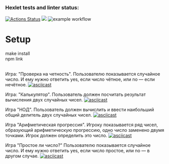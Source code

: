 ### Hexlet tests and linter status:
[![Actions Status](https://github.com/Nikolas888/frontend-project-lvl1/workflows/hexlet-check/badge.svg)](https://github.com/Nikolas888/frontend-project-lvl1/actions)
<a href="https://codeclimate.com/github/codeclimate/codeclimate/maintainability"><img src="https://api.codeclimate.com/v1/badges/a99a88d28ad37a79dbf6/maintainability" /></a>
![example workflow](https://github.com/Nikolas888/frontend-project-lvl1/actions/workflows/test.yml/badge.svg)

<h1>Setup</h1>
make install</br>
npm link</br></br>

Игра: "Проверка на четность". Пользователю показывается случайное число. И ему нужно ответить yes, если число чётное, или no — если нечётное.
[![asciicast](https://asciinema.org/a/MynzoGSby4Pbyf9RFN9jRdPdf.svg)](https://asciinema.org/a/MynzoGSby4Pbyf9RFN9jRdPdf)

Игра: "Калькулятор". Пользователь должен посчитать результат вычисления двух случайных чисел.
[![asciicast](https://asciinema.org/a/ppnOKAryyunkds8duDGOYrUmz.svg)](https://asciinema.org/a/ppnOKAryyunkds8duDGOYrUmz)

Игра "НОД". Пользователь должен вычислить и ввести наибольший общий делитель двух случайных чисел.
[![asciicast](https://asciinema.org/a/IODv0LrYTVzi7ojP78l4q4iMw.svg)](https://asciinema.org/a/IODv0LrYTVzi7ojP78l4q4iMw)

Игра "Арифметическая прогрессия". Игроку показывается ряд чисел, образующий арифметическую прогрессию, одно число заменено двумя точками. Игрок должен определить это число.
[![asciicast](https://asciinema.org/a/nm8hLCm4XAsJSWsMWXdWNKEmK.svg)](https://asciinema.org/a/nm8hLCm4XAsJSWsMWXdWNKEmK)

Игра "Простое ли число?" Пользователю показывается случайное число. И ему нужно ответить yes, если число простое, или no — в другом случае.
[![asciicast](https://asciinema.org/a/d5p127NhZxjo71c4yJZtCZ9AD.svg)](https://asciinema.org/a/d5p127NhZxjo71c4yJZtCZ9AD)
